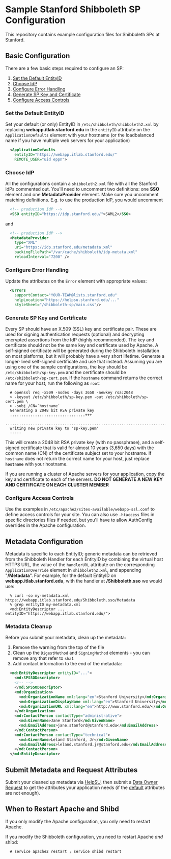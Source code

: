 # Sample Stanford Shibboleth SP Configuration

This repository contains example configuration files for Shibboleth SPs
at Stanford.

## Basic Configuration

There are a few basic steps required to configure an SP:

1. [Set the Default EntityID](set-the-default-entityid)
1. [Choose IdP](choose-idp)
1. [Configure Error Handling](configure-error-handling)
1. [Generate SP Key and Certificate](generate-sp-key-and-certificate)
1. [Configure Access Controls](configure-access-controls)

### Set the Default EntityID

Set your default (or only) EntityID in `/etc/shibboleth/shibboleth2.xml`
by replacing __webapp.itlab.stanford.edu__ in the `entityID` attribute
on the `ApplicationDefaults` element with your hostname (or the
loadbalanced name if you have multiple web servers for your application)

```xml
  <ApplicationDefaults
    entityID="https://webapp.itlab.stanford.edu/"
    REMOTE_USER="uid eppn">
```

### Choose  IdP

All the configurations contain a `shibboleth2.xml` file with all the
Stanford IdPs commented out. You'll need to uncomment two definitions:
one __SSO__ element and one __MetadataProvider__ element. Make sure you
uncomment matching definitions. E.g. to use the production IdP, you
would uncomment

```xml
  <!-- production IdP -->
  <SSO entityID="https://idp.stanford.edu/">SAML2</SSO>
```

and

```xml
  <!-- production IdP -->
  <MetadataProvider
    type="XML"
    uri="https://idp.stanford.edu/metadata.xml"
    backingFilePath="/var/cache/shibboleth/idp-metata.xml"
    reloadInterval="7200" />
```

### Configure Error Handling

Update the attributes on the `Error` element with appropriate values:

```xml
  <Errors
    supportContact="YOUR-TEAM@lists.stanford.edu"
    helpLocation="https://helpsu.stanford.edu/..."
    styleSheet="/shibboleth-sp/main.css"/>
```

### Generate SP Key and Certificate

Every SP should have an X.509 (SSL) key and certificate pair. These are
used for signing authentication requests (optional) and decrypting
encrypted assertions from the IdP (highly recommended). The key and
certificate should not be the same key and certificate used by Apache.
A self-signed certificate will be generated during the Shibboleth
installation on most platforms, but it will probably have a very short
lifetime. Generate a longer-lived self-signed certificate and use that
instead. Assuming you are using one of the sample configurations, the
key should be `/etc/shibboleth/sp-key.pem` and the certificate should
be `/etc/shibboleth/sp-cert.pem`. If the `hostname` command returns the
correct name for your host, run the following as `root`:

```shell_session
  # openssl req -x509 -nodes -days 3650 -newkey rsa:2048
  > -keyout /etc/shibboleth/sp-key.pem -out /etc/shibboleth/sp-cert.pem \
  > -subj /CN=`hostname`
  Generating a 2048 bit RSA private key
  .................................+++
  ...............................................................................+++
  writing new private key to 'sp-key.pem'
  -----
```

This will create a 2048 bit RSA private key (with no passphrase), and a
self-signed certificate that is valid for almost 10 years (3,650 days)
with the common name (CN) of the certificate subject set to your
hostname. If `hostname` does not return the correct name for your host,
just replace __`hostname`__ with your hostname.

If you are running a cluster of Apache servers for your application,
copy the key and certificate to each of the servers.  **DO NOT GENERATE A NEW KEY AND CERTIFICATE ON EACH CLUSTER MEMBER**

### Configure Access Controls

Use the examples in `/etc/apache2/sites-available/webapp-ssl.conf` to
define access controls for your site. You can also use `.htaccess`
files in specific directories files if needed, but you'll have to allow
AuthConfig overrides in the Apache configuration.

## Metadata Configuration

Metadata is specific to each EntityID; generic metadata can be
retrieved from the Shibboleth Handler for each EntityID by combining
the virtual host HTTPS URL, the value of the `handlerURL` attribute on
the corresponding `ApplicationOverride` element in `shibboleth2.xml`,
and appending "__/Metadata__". For example, for the default EntityID on
__webapp.itlab.stanford.edu__, with the handler at __/Shibboleth.sso__ we would use:

```shell_session
  % curl -so my-metadata.xml https://webapp.itlab.stanford.edu/Shibboleth.sso/Metadata
  % grep entityID my-metadata.xml
  <md:EntityDescriptor ... entityID="https://webapp.itlab.stanford.edu/">
```

### Metadata Cleanup

Before you submit your metadata, clean up the metadata:

1. Remove the warning from the top of the file
2. Clean up the `DigestMethod` and `SigningMethod` elements - you can remove any that refer to `sha1`
3. Add contact information to the end of the metadata:

```xml
  <md:EntityDescriptor entityID="...">
    <md:SPSSODescriptor>
    <!-- -->
    </md:SPSSODescriptor>
    <md:Organization>
      <md:OrganizationName xml:lang="en">Stanford University</md:OrganizationName>
      <md:OrganizationDisplayName xml:lang="en">Stanford University</md:OrganizationDisplayName>
      <md:OrganizationURL xml:lang="en">http://www.stanford.edu/</md:OrganizationURL>
    </md:Organization>
    <md:ContactPerson contactType="administrative">
      <md:GivenName>Jane Stanford</md:GivenName>
      <md:EmailAddress>jane.stanford@stanford.edu</md:EmailAddress>
    </md:ContactPerson>
    <md:ContactPerson contactType="technical">
      <md:GivenName>Leland Stanford, Jr</md:GivenName>
      <md:EmailAddress>leland.stanford.jr@stanford.edu</md:EmailAddress>
    </md:ContactPerson>
  </md:EntityDescriptor>
```

## Submit Metadata and Request Attributes

Submit your cleaned up metadata via
[HelpSU](https://helpsu.stanford.edu/helpsu/3.0/helpsu-form?pcat=shibboleth),
then submit a
[Data Owner Request](https://tools.stanford.edu/dataowner/dataowner-request)
to get the attributes your application needs (if the
[default](https://uit.stanford.edu/service/shibboleth/arp) attributes are not enough).

## When to Restart Apache and Shibd

If you only modify the Apache configuration, you only need to restart Apache.

If you modify the Shibboleth configuration, you need to restart Apache *and* shibd:

```shell_session
  # service apache2 restart ; service shibd restart
```
